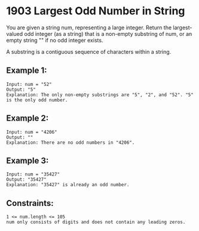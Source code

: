 # 1903 Largest Odd Number in String

You are given a string num, representing a large integer. Return the largest-valued odd integer (as a string) that is a non-empty substring of num, or an empty string "" if no odd integer exists.

A substring is a contiguous sequence of characters within a string.

 

## Example 1:

    Input: num = "52"
    Output: "5"
    Explanation: The only non-empty substrings are "5", "2", and "52". "5" is the only odd number.


## Example 2:

    Input: num = "4206"
    Output: ""
    Explanation: There are no odd numbers in "4206".


## Example 3:

    Input: num = "35427"
    Output: "35427"
    Explanation: "35427" is already an odd number.
 

## Constraints:

    1 <= num.length <= 105
    num only consists of digits and does not contain any leading zeros.

